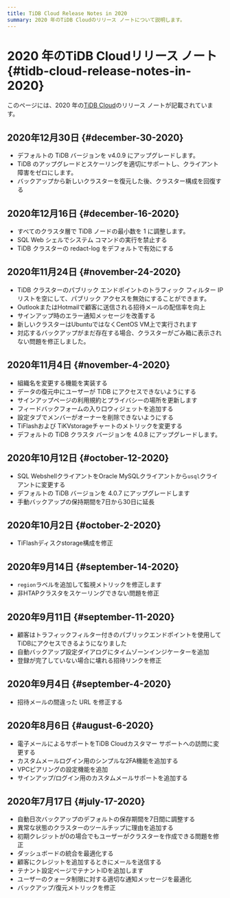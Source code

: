 ```yaml
---
title: TiDB Cloud Release Notes in 2020
summary: 2020 年のTiDB Cloudのリリース ノートについて説明します。
---
```


# 2020 年のTiDB Cloudリリース ノート {#tidb-cloud-release-notes-in-2020}

このページには、2020 年の[TiDB Cloud](https://www.pingcap.com/tidb-cloud/)のリリース ノートが記載されています。

## 2020年12月30日 {#december-30-2020}

-   デフォルトの TiDB バージョンを v4.0.9 にアップグレードします。
-   TiDB のアップグレードとスケーリングを適切にサポートし、クライアント障害をゼロにします。
-   バックアップから新しいクラスターを復元した後、クラスター構成を回復する

## 2020年12月16日 {#december-16-2020}

-   すべてのクラスタ層で TiDB ノードの最小数を 1 に調整します。
-   SQL Web シェルでシステム コマンドの実行を禁止する
-   TiDB クラスターの redact-log をデフォルトで有効にする

## 2020年11月24日 {#november-24-2020}

-   TiDB クラスターのパブリック エンドポイントのトラフィック フィルター IP リストを空にして、パブリック アクセスを無効にすることができます。
-   OutlookまたはHotmailで顧客に送信される招待メールの配信率を向上
-   サインアップ時のエラー通知メッセージを改善する
-   新しいクラスターはUbuntuではなくCentOS VM上で実行されます
-   対応するバックアップがまだ存在する場合、クラスターがごみ箱に表示されない問題を修正しました。

## 2020年11月4日 {#november-4-2020}

-   組織名を変更する機能を実装する
-   データの復元中にユーザーが TiDB にアクセスできないようにする
-   サインアップページの利用規約とプライバシーの場所を更新します
-   フィードバックフォームの入り口ウィジェットを追加する
-   設定タブでメンバーがオーナーを削除できないようにする
-   TiFlashおよび TiKVstorageチャートのメトリックを変更する
-   デフォルトの TiDB クラスタ バージョンを 4.0.8 にアップグレードします。

## 2020年10月12日 {#october-12-2020}

-   SQL WebshellクライアントをOracle MySQLクライアントから`usql`クライアントに変更する
-   デフォルトの TiDB バージョンを 4.0.7 にアップグレードします
-   手動バックアップの保持期間を7日から30日に延長

## 2020年10月2日 {#october-2-2020}

-   TiFlashディスクstorage構成を修正

## 2020年9月14日 {#september-14-2020}

-   `region`ラベルを追加して監視メトリックを修正します
-   非HTAPクラスタをスケーリングできない問題を修正

## 2020年9月11日 {#september-11-2020}

-   顧客はトラフィックフィルター付きのパブリックエンドポイントを使用してTiDBにアクセスできるようになりました
-   自動バックアップ設定ダイアログにタイムゾーンインジケーターを追加
-   登録が完了していない場合に壊れる招待リンクを修正

## 2020年9月4日 {#september-4-2020}

-   招待メールの間違った URL を修正する

## 2020年8月6日 {#august-6-2020}

-   電子メールによるサポートをTiDB Cloudカスタマー サポートへの訪問に変更する
-   カスタムメールログイン用のシンプルな2FA機能を追加する
-   VPCピアリングの設定機能を追加
-   サインアップ/ログイン用のカスタムメールサポートを追加する

## 2020年7月17日 {#july-17-2020}

-   自動日次バックアップのデフォルトの保存期間を7日間に調整する
-   異常な状態のクラスターのツールチップに理由を追加する
-   初期クレジットが0の場合でもユーザーがクラスターを作成できる問題を修正
-   ダッシュボードの統合を最適化する
-   顧客にクレジットを追加するときにメールを送信する
-   テナント設定ページでテナントIDを追加します
-   ユーザーのクォータ制限に対する適切な通知メッセージを最適化
-   バックアップ/復元メトリックを修正

